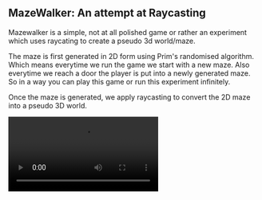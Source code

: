 ## MazeWalker: An attempt at Raycasting

Mazewalker is a simple, not at all polished game or rather an experiment which uses raycating 
to create a pseudo 3d world/maze.

The maze is first generated in 2D form using Prim's randomised algorithm. Which means everytime
we run the game we start with a new maze. Also everytime we reach a door the player is put
into a newly generated maze. So in a way you can play this game or run this experiment infinitely.

Once the maze is generated, we apply raycasting to convert the 2D maze into a pseudo 3D world.

<video src='doc_assets/mazewalker_comp.mp4'>

## What is raycasting

Raycasting is one of the first 3D techniques that pushed the boundaries of 3D games. One of the very
first games that employed this technique is Wolfenstein 3D by the famous id Software. It does not create a pure 3D world but rather a pseuo 3D world. It draws 2D textures on the screen in a very clever manner to create the illusion of a 3D world.

I will not dig deep into the technique here because there are numerous articles/blogs and youtube
videos on the internet which explains this technique in great detail. I have tried to give an
overview of the technique <a href="https://github.com/djmgit/mazewalker/blob/master/mod.lua">here</a>

## How to run

Make sure you have installed lua (5.4.3 preferred) and <a href="https://love2d.org/#download">love2d</a> on your system.

After that, open this repository in your terminal and run
```
/path/to/love ./
```
If you have placed love2d in your system path then you dont need
to mention the full path.

## Controls

```
w                       -       move forward
s                       -       move backward
a                       -       move left
d                       -       move right
left mouse button       -       Fire
move mouse              -       Chnage player/camera direction
```
## What all I have used

I have used lua to create this game and the awesome lua based love2d library to render graphics on
screen. <a href="https://love2d.org/">love2d</a> is a truly amazing framework which is very easy
to use and learn.

As I have already mentioned, to generate the mazes I have used Prim's randomized algorithm. And to
make sure wall's get different textures, I have used flood fill algorithm to assign different textures
to different clusters of walls.

## NOTE

The idea was not really to create a game but to explore raycasting hands on. Also the code is by no
means perfect, on the contrary I would say its kind of messy and has some bugs. So if anyone is
interested to take a dig at the code and want to play around with lua and love, PRs are always
welcome.

## References:

### raycasting tutorials/articles

- https://lodev.org/cgtutor/raycasting.html
- https://github.com/vinibiavatti1/RayCastingTutorial
- https://www.youtube.com/watch?v=ECqUrT7IdqQ&t=1233s&pp=ygUUcmF5Y2FzdGluZyB0dXRvcmlhbCA%3D

### sprites and textures used:

- https://opengameart.org/

